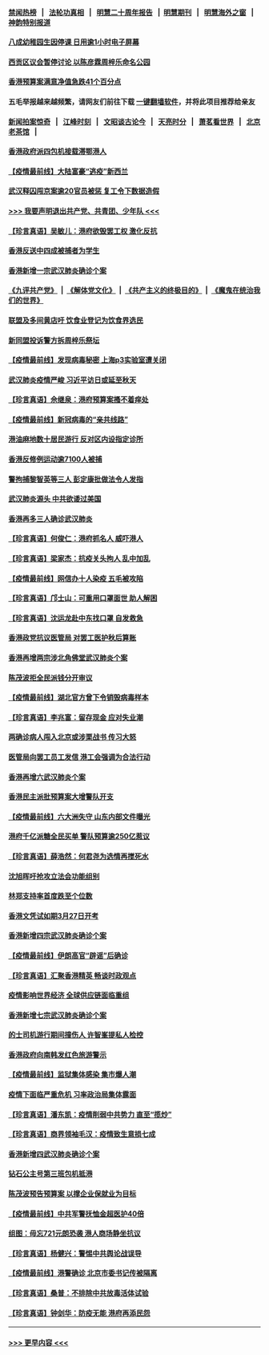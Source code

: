 #### [禁闻热榜](热点新闻.md?=0)  &nbsp;&nbsp;|&nbsp;&nbsp; [法轮功真相](https://github.com/gfw-breaker/truth/blob/master/README.md?=0) &nbsp;&nbsp;|&nbsp;&nbsp; [明慧二十周年报告](https://github.com/gfw-breaker/mh-reports/blob/master/README.md?=0) &nbsp;&nbsp;|&nbsp;&nbsp;[明慧期刊](https://github.com/gfw-breaker/mh-qikan) &nbsp;&nbsp;|&nbsp;&nbsp; [明慧海外之窗](https://github.com/gfw-breaker/mh-news/blob/master/README.md?=0) &nbsp;&nbsp;|&nbsp;&nbsp; [神韵特别报道](https://github.com/gfw-breaker/mh-news/blob/master/shenyun.md?=0)
#### [八成幼稚园生因停课 日用逾1小时电子屏幕](../pages/nsc415/n11913263.md?t=03042102) 
#### [西贡区议会暂停讨论 以陈彦霖周梓乐命名公园](../pages/nsc415/n11913248.md?t=03042102) 
#### [香港预算案满意净值急跌41个百分点](../pages/nsc415/n11913236.md?t=03042102) 
#### 五毛举报越来越频繁，请网友们前往下载 [一键翻墙软件](https://github.com/gfw-breaker/ssr-accounts)，并将此项目推荐给亲友
#### [新闻拍案惊奇](https://github.com/gfw-breaker/banned-news/blob/master/pages/link4.md) &nbsp;&nbsp;|&nbsp;&nbsp; [江峰时刻](https://github.com/gfw-breaker/banned-news/blob/master/pages/link4.md) &nbsp;&nbsp;|&nbsp;&nbsp; [文昭谈古论今](https://github.com/gfw-breaker/banned-news/blob/master/pages/link4.md) &nbsp;&nbsp;|&nbsp;&nbsp; [天亮时分](https://github.com/gfw-breaker/banned-news/blob/master/pages/link4.md) &nbsp;&nbsp;|&nbsp;&nbsp; [萧茗看世界](https://github.com/gfw-breaker/banned-news/blob/master/pages/link4.md) &nbsp;&nbsp;|&nbsp;&nbsp; [北京老茶馆](https://github.com/gfw-breaker/banned-news/blob/master/pages/link4.md) &nbsp;&nbsp;|&nbsp;&nbsp; 
#### [香港政府派四包机接载滞鄂港人](../pages/nsc415/n11913211.md?t=03042102) 
#### [【疫情最前线】大陆富豪“逃疫”新西兰](../pages/nsc415/n11913160.md?t=03042102) 
#### [武汉释囚闯京案逾20官员被惩 复工令下数据造假](../pages/nsc415/n11912743.md?t=03042102) 
#### [>>> 我要声明退出共产党、共青团、少年队 <<<](https://github.com/begood0513/goodnews/blob/master/quit/letter.md) 
#### [【珍言真语】吴敏儿：港府欲毁罢工权 激化反抗](../pages/nsc415/n11912457.md?t=03042102) 
#### [香港反送中四成被捕者为学生](../pages/nsc415/n11910730.md?t=03042102) 
#### [香港新增一宗武汉肺炎确诊个案](../pages/nsc415/n11910724.md?t=03042102) 
#### [《九评共产党》](https://github.com/begood0513/9ping.md/blob/master/README.md) &nbsp;|&nbsp; [《解体党文化》](../../../../jtdwh.md/blob/master/README.md)  &nbsp;|&nbsp; [《共产主义的终极目的》](../../../../gczydzjmd.md/blob/master/README.md) &nbsp;|&nbsp; [《魔鬼在统治我们的世界》](../../../../mgztzwmdsj.md/blob/master/README.md) 
#### [联盟及多间黄店吁 饮食业登记为饮食界选民](../pages/nsc415/n11910718.md?t=03042102) 
#### [新同盟投诉警方拆周梓乐祭坛](../pages/nsc415/n11910707.md?t=03042102) 
#### [【疫情最前线】发现病毒秘密 上海p3实验室遭关闭](../pages/nsc415/n11910640.md?t=03042102) 
#### [武汉肺炎疫情严峻 习近平访日或延至秋天](../pages/nsc415/n11910570.md?t=03042102) 
#### [【珍言真语】佘继泉：港府预算案搔不着痒处](../pages/nsc415/n11910011.md?t=03042102) 
#### [【疫情最前线】新冠病毒的“亲共线路”](../pages/nsc415/n11907734.md?t=03042102) 
#### [港油麻地数十居民游行 反对区内设指定诊所](../pages/nsc415/n11907900.md?t=03042102) 
#### [香港反修例运动逾7100人被捕](../pages/nsc415/n11907922.md?t=03042102) 
#### [警拘捕黎智英等三人 彭定康批做法令人发指](../pages/nsc415/n11907905.md?t=03042102) 
#### [武汉肺炎源头 中共欲诿过美国](../pages/nsc415/n11907665.md?t=03042102) 
#### [香港再多三人确诊武汉肺炎](../pages/nsc415/n11907846.md?t=03042102) 
#### [【珍言真语】何俊仁：港府抓名人 威吓港人](../pages/nsc415/n11907561.md?t=03042102) 
#### [【珍言真语】梁家杰：抗疫关头拘人 乱中加乱](../pages/nsc415/n11907444.md?t=03042102) 
#### [【疫情最前线】网信办十人染疫 五毛被攻陷](../pages/nsc415/n11903757.md?t=03042102) 
#### [【珍言真语】邝士山：可重用口罩面世 助人解困](../pages/nsc415/n11903875.md?t=03042102) 
#### [【珍言真语】沈运龙赴中东找口罩 自发救急](../pages/nsc415/n11903291.md?t=03042102) 
#### [香港政党抗议医管局 对罢工医护秋后算账](../pages/nsc415/n11901746.md?t=03042102) 
#### [香港再增两宗涉北角佛堂武汉肺炎个案](../pages/nsc415/n11901737.md?t=03042102) 
#### [陈茂波拒全民派钱分开审议](../pages/nsc415/n11901672.md?t=03042102) 
#### [【疫情最前线】湖北官方曾下令销毁病毒样本](../pages/nsc415/n11901518.md?t=03042102) 
#### [【珍言真语】李兆富：留存现金 应对失业潮](../pages/nsc415/n11901448.md?t=03042102) 
#### [两确诊病人闯入北京或涉栗战书 传习大怒](../pages/nsc415/n11901180.md?t=03042102) 
#### [医管局向罢工员工发信 港工会强调为合法行动](../pages/nsc415/n11898870.md?t=03042102) 
#### [香港再增六武汉肺炎个案](../pages/nsc415/n11898843.md?t=03042102) 
#### [香港民主派批预算案大增警队开支](../pages/nsc415/n11898813.md?t=03042102) 
#### [【疫情最前线】六大洲失守 山东内部文件曝光](../pages/nsc415/n11898455.md?t=03042102) 
#### [港府千亿派糖全民买单 警队预算逾250亿惹议](../pages/nsc415/n11898608.md?t=03042102) 
#### [【珍言真语】薛浩然：何君尧为选情再搅死水](../pages/nsc415/n11898269.md?t=03042102) 
#### [沈旭晖吁抢攻立法会功能组别](../pages/nsc415/n11896084.md?t=03042102) 
#### [林郑支持率首度跌至个位数](../pages/nsc415/n11896058.md?t=03042102) 
#### [香港文凭试如期3月27日开考](../pages/nsc415/n11896055.md?t=03042102) 
#### [香港新增四宗武汉肺炎确诊个案](../pages/nsc415/n11896040.md?t=03042102) 
#### [【疫情最前线】伊朗高官“辟谣”后确诊](../pages/nsc415/n11895902.md?t=03042102) 
#### [【珍言真语】汇聚香港精英 畅谈时政观点](../pages/nsc415/n11895733.md?t=03042102) 
#### [疫情影响世界经济 全球供应链面临重组](../pages/nsc415/n11895634.md?t=03042102) 
#### [香港新增七宗武汉肺炎确诊个案](../pages/nsc415/n11893498.md?t=03042102) 
#### [的士司机游行期间撞伤人 许智峯提私人检控](../pages/nsc415/n11893483.md?t=03042102) 
#### [香港政府向南韩发红色旅游警示](../pages/nsc415/n11893398.md?t=03042102) 
#### [【疫情最前线】监狱集体感染 集市爆人潮](../pages/nsc415/n11893181.md?t=03042102) 
#### [疫情下面临严重危机  习率政治局集体露面](../pages/nsc415/n11893305.md?t=03042102) 
#### [【珍言真语】潘东凯：疫情削弱中共势力 直至“揽炒”](../pages/nsc415/n11892866.md?t=03042102) 
#### [【珍言真语】商界领袖毛汉：疫情致生意损七成](../pages/nsc415/n11890348.md?t=03042102) 
#### [香港新增四武汉肺炎确诊个案](../pages/nsc415/n11890610.md?t=03042102) 
#### [钻石公主号第三班包机抵港](../pages/nsc415/n11890645.md?t=03042102) 
#### [陈茂波预告预算案 以撑企业保就业为目标](../pages/nsc415/n11890574.md?t=03042102) 
#### [【疫情最前线】中共军警抚恤金超医护40倍](../pages/nsc415/n11890458.md?t=03042102) 
#### [组图：毋忘721元朗恐袭 港人商场静坐抗议](../pages/nsc415/n11876882.md?t=03042102) 
#### [【珍言真语】杨健兴：警惕中共舆论战误导](../pages/nsc415/n11888131.md?t=03042102) 
#### [【疫情最前线】港警确诊 北京市委书记传被隔离](../pages/nsc415/n11886872.md?t=03042102) 
#### [【珍言真语】桑普：不排除中共放毒活体试验](../pages/nsc415/n11886832.md?t=03042102) 
#### [【珍言真语】钟剑华：防疫无能 港府再添民怨](../pages/nsc415/n11884504.md?t=03042102) 

----
#### [ >>> 更早内容 <<< ](../indexes/nsc415-earlier.md)
